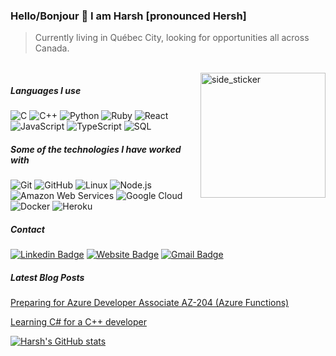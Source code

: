 
### Hello/Bonjour 👋 I am Harsh [pronounced Hersh] 

> Currently living in Québec City, looking for opportunities all across Canada. 
<br />
<img align="right" width=200px height=200px alt="side_sticker" src="https://media.giphy.com/media/TEnXkcsHrP4YedChhA/giphy.gif" />

##### Languages I use

![C](https://img.shields.io/badge/-C-000000?style=flat&logo=c)
![C++](https://img.shields.io/badge/-C++-000000?style=flat&logo=c%2B%2B)
![Python](https://img.shields.io/badge/-Python-000000?style=flat&logo=python)
![Ruby](https://img.shields.io/badge/-Ruby-000000?style=flat&logo=ruby)
![React](https://img.shields.io/badge/-React-000000?style=flat&logo=react)
![JavaScript](https://img.shields.io/badge/-JavaScript-000000?style=flat&logo=javascript)
![TypeScript](https://img.shields.io/badge/-TypeScript-000000?style=flat&logo=typescript)
![SQL](https://img.shields.io/badge/-SQL-000000?style=flat&logo=postgresql)

##### Some of the technologies I have worked with

![Git](https://img.shields.io/badge/-Git-222222?style=flat&logo=git&logoColor=F05032)
![GitHub](https://img.shields.io/badge/-GitHub-222222?style=flat&logo=github&logoColor=181717)
![Linux](https://img.shields.io/badge/-Linux-222222?style=flat&logo=linux&logoColor=FCC624)
![Node.js](https://img.shields.io/badge/-Node.js-222222?style=flat&logo=node.js&logoColor=339933)
![Amazon Web Services](https://img.shields.io/badge/-Amazon%20Web%20Services-222222?style=flat-square&logo=Amazon-Web-Service)
![Google Cloud](https://img.shields.io/badge/Google%20Cloud-black?style=flat-square&logo=google-cloud)
![Docker](https://img.shields.io/badge/-Docker-black?style=flat-square&logo=docker)
![Heroku](https://img.shields.io/badge/-Heroku-222222?style=flat-square&logo=heroku)
<br/>

##### Contact

[![Linkedin Badge](https://img.shields.io/badge/-hb-000000?style=flat&logo=Linkedin&logoColor=F05032&link=https://www.linkedin.com/in/harsh-banthiya-858a6820a/)](https://www.linkedin.com/in/harsh-banthiya-858a6820a/)
[![Website Badge](https://img.shields.io/badge/-hb-000000?style=flat&logo=Google-Chrome&logoColor=white&link=https://harsh-banthiya.vercel.app/)](https://harsh-banthiya.vercel.app/)
[![Gmail Badge](https://img.shields.io/badge/-hb-c14438?style=flat&logo=Gmail&logoColor=white&link=mailto:banthiyaharsh01@gmail.com)](mailto:banthiyaharsh01@gmail.com)

##### Latest Blog Posts

[Preparing for Azure Developer Associate AZ-204 (Azure Functions)](https://harsh-banthiya.vercel.app/azure-functions-overview)

[Learning C# for a C++ developer](https://harsh-banthiya.vercel.app/learning-c-for-a-c-developer)



[![Harsh's GitHub stats](https://github-readme-stats.vercel.app/api?username=harshbanthiya&show_icons=true&theme=github_dark)](https://github.com/harshbanthiya/github-readme-stats)


